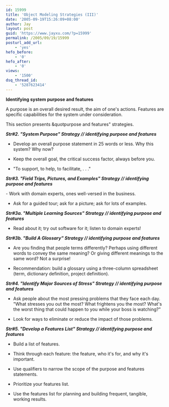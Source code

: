 ```yaml
---
id: 15999
title: 'Object Modeling Strategies (III)'
date: '2005-09-19T15:26:09+08:00'
author: Jay
layout: post
guid: 'https://www.jayxu.com/?p=15999'
permalink: /2005/09/19/15999
posturl_add_url:
    - 'yes'
hefo_before:
    - '0'
hefo_after:
    - '0'
views:
    - '1500'
dsq_thread_id:
    - '5287623414'
---
```


<strong>Identifying system purpose and features</strong>

A purpose is an overall desired result, the aim of one's actions. Features are specific capabilities for the system under consideration.

This section presents &amp;quotpurpose and features" strategies.

<i><strong>
Str#2. "System Purpose" Strategy // identifying purpose and features</strong></i>

- Develop an overall purpose statement in 25 words or less. Why this system? Why now?

- Keep the overall goal, the critical success factor, always before you.

- "To support, to help, to facilitate, . . ."

<i><strong>
Str#3. "Field Trips, Pictures, and Examples" Strategy // identifying purpose and features</strong></i>

<i></i>- Work with domain experts, ones well-versed in the business.

- Ask for a guided tour; ask for a picture; ask for lots of examples.

<i><strong>
Str#3a. "Multiple Learning Sources" Strategy // identifying purpose and features</strong></i>

- Read about it; try out software for it; listen to domain experts!

<i><strong>
Str#3b. "Build A Glossary" Strategy // identifying purpose and features</strong></i>

- Are you finding that people terms differently? Perhaps using different words to convey the same meaning? Or giving different meanings to the same word? Not a surprise!

- Recommendation: build a glossary using a three-column spreadsheet (term, dictionary definition, project definition).

<i><strong>
Str#4. "Identify Major Sources of Stress" Strategy // identifying purpose and features</strong></i>

- Ask people about the most pressing problems that they face each day. "What stresses you out the most? What frightens you the most? What's the worst thing that could happen to you while your boss is watching?"

- Look for ways to eliminate or reduce the impact of those problems.

<i>
<strong>Str#5. "Develop a Features List" Strategy // identifying purpose and features</strong></i>

- Build a list of features.

- Think through each feature: the feature, who it's for, and why it's important.

- Use qualifiers to narrow the scope of the purpose and features statements.

- Prioritize your features list.

- Use the features list for planning and building frequent, tangible, working results.